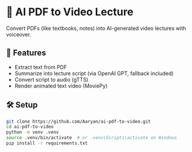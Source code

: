 # 📖 AI PDF to Video Lecture

Convert PDFs (like textbooks, notes) into AI-generated video lectures with voiceover.

## 🚀 Features
- Extract text from PDF
- Summarize into lecture script (via OpenAI GPT, fallback included)
- Convert script to audio (gTTS)
- Render animated text video (MoviePy)

## 🛠 Setup
```bash
git clone https://github.com/Aaryan/ai-pdf-to-video.git
cd ai-pdf-to-video
python -m venv .venv
source .venv/bin/activate  # or .venv\Scripts\activate on Windows
pip install -r requirements.txt
